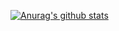[![Anurag's github stats](https://github-readme-stats.vercel.app/api?username=morestart)](https://github.com/anuraghazra/github-readme-stats)
